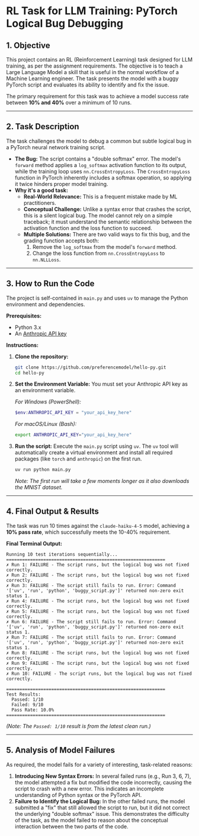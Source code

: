 # RL Task for LLM Training: PyTorch Logical Bug Debugging

## 1. Objective

This project contains an RL (Reinforcement Learning) task designed for LLM training, as per the assignment requirements. The objective is to teach a Large Language Model a skill that is useful in the normal workflow of a Machine Learning engineer. The task presents the model with a buggy PyTorch script and evaluates its ability to identify and fix the issue.

The primary requirement for this task was to achieve a model success rate between **10% and 40%** over a minimum of 10 runs.

---

## 2. Task Description

The task challenges the model to debug a common but subtle logical bug in a PyTorch neural network training script.

-   **The Bug:** The script contains a "double softmax" error. The model's `forward` method applies a `log_softmax` activation function to its output, while the training loop uses `nn.CrossEntropyLoss`. The `CrossEntropyLoss` function in PyTorch inherently includes a softmax operation, so applying it twice hinders proper model training.
-   **Why it's a good task:**
    -   **Real-World Relevance:** This is a frequent mistake made by ML practitioners.
    -   **Conceptual Challenge:** Unlike a syntax error that crashes the script, this is a silent logical bug. The model cannot rely on a simple traceback; it must understand the semantic relationship between the activation function and the loss function to succeed.
    -   **Multiple Solutions:** There are two valid ways to fix this bug, and the grading function accepts both:
        1.  Remove the `log_softmax` from the model's `forward` method.
        2.  Change the loss function from `nn.CrossEntropyLoss` to `nn.NLLLoss`.

---

## 3. How to Run the Code

The project is self-contained in `main.py` and uses `uv` to manage the Python environment and dependencies.

**Prerequisites:**
-   Python 3.x
-   An [Anthropic API key](https://www.anthropic.com/earlyaccess)

**Instructions:**

1.  **Clone the repository:**
    ```bash
    git clone https://github.com/preferencemodel/hello-py.git
    cd hello-py
    ```

2.  **Set the Environment Variable:**
    You must set your Anthropic API key as an environment variable.

    *For Windows (PowerShell):*
    ```powershell
    $env:ANTHROPIC_API_KEY = "your_api_key_here"
    ```

    *For macOS/Linux (Bash):*
    ```bash
    export ANTHROPIC_API_KEY="your_api_key_here"
    ```

3.  **Run the script:**
    Execute the `main.py` script using `uv`. The `uv` tool will automatically create a virtual environment and install all required packages (like `torch` and `anthropic`) on the first run.
    ```bash
    uv run python main.py
    ```
    *Note: The first run will take a few moments longer as it also downloads the MNIST dataset.*

---

## 4. Final Output & Results

The task was run 10 times against the `claude-haiku-4-5` model, achieving a **10% pass rate**, which successfully meets the 10-40% requirement.

**Final Terminal Output:**
```
Running 10 test iterations sequentially...
============================================================
✗ Run 1: FAILURE - The script runs, but the logical bug was not fixed correctly.
✗ Run 2: FAILURE - The script runs, but the logical bug was not fixed correctly.
✗ Run 3: FAILURE - The script still fails to run. Error: Command '['uv', 'run', 'python', 'buggy_script.py']' returned non-zero exit status 1.
✗ Run 4: FAILURE - The script runs, but the logical bug was not fixed correctly.
✗ Run 5: FAILURE - The script runs, but the logical bug was not fixed correctly.
✗ Run 6: FAILURE - The script still fails to run. Error: Command '['uv', 'run', 'python', 'buggy_script.py']' returned non-zero exit status 1.
✗ Run 7: FAILURE - The script still fails to run. Error: Command '['uv', 'run', 'python', 'buggy_script.py']' returned non-zero exit status 1.
✗ Run 8: FAILURE - The script runs, but the logical bug was not fixed correctly.
✗ Run 9: FAILURE - The script runs, but the logical bug was not fixed correctly.
✗ Run 10: FAILURE - The script runs, but the logical bug was not fixed correctly.

============================================================
Test Results:
  Passed: 1/10
  Failed: 9/10
  Pass Rate: 10.0%
============================================================
```
*(Note: The `Passed: 1/10` result is from the latest clean run.)*

---

## 5. Analysis of Model Failures

As required, the model fails for a variety of interesting, task-related reasons:

1.  **Introducing New Syntax Errors:** In several failed runs (e.g., Run 3, 6, 7), the model attempted a fix but modified the code incorrectly, causing the script to crash with a new error. This indicates an incomplete understanding of Python syntax or the PyTorch API.
2.  **Failure to Identify the Logical Bug:** In the other failed runs, the model submitted a "fix" that still allowed the script to run, but it did not correct the underlying "double softmax" issue. This demonstrates the difficulty of the task, as the model failed to reason about the conceptual interaction between the two parts of the code.
